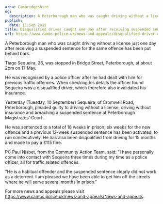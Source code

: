 ```yaml
area: Cambridgeshire
og:
  description: A Peterborough man who was caught driving without a license just one day after receiving a suspended sentence for the same offence has been put behind bars.
publish:
  date: 11 Sep 2019
title: Disqualified driver caught one day after receiving suspended sentence
url: https://www.cambs.police.uk/news-and-appeals/disqualified-driver-caught-one-day-after-receiving-suspended-sentence
```

A Peterborough man who was caught driving without a license just one day after receiving a suspended sentence for the same offence has been put behind bars.

Tiago Sequeira, 26, was stopped in Bridge Street, Peterborough, at about 2pm on 17 May.

He was recognised by a police officer after he had dealt with him for previous traffic offences. When checking his details the officer found Sequeira was a disqualified driver, which therefore also invalidated his insurance.

Yesterday (Tuesday, 10 September) Sequeira, of Cromwell Road, Peterborough, pleaded guilty to driving without a license, driving without insurance and breaching a suspended sentence at Peterborough Magistrates' Court.

He was sentenced to a total of 18 weeks in prison; six weeks for the new offence and a previous 12-week suspended sentence has been activated, to run consecutively. He has also been disqualified from driving for 15 months and made to pay a £115 fine.

PC Paul Nisbet, from the Community Action Team, said: "I have personally come into contact with Sequeira three times during my time as a police officer, all for traffic related offences.

"He is a habitual offender and the suspended sentence clearly did not work as a deterrent. I am pleased we have been able to get him off the streets where he will serve several months in prison."

For more news and appeals please visit https://www.cambs.police.uk/news-and-appeals/News-and-appeals.
